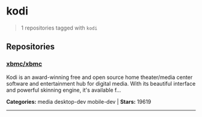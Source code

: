 # kodi

> 1 repositories tagged with `kodi`

## Repositories

### [xbmc/xbmc](https://github.com/xbmc/xbmc)

Kodi is an award-winning free and open source home theater/media center software and entertainment hub for digital media. With its beautiful interface and powerful skinning engine, it's available f...

**Categories:** media desktop-dev mobile-dev  | **Stars:** 19619

---

